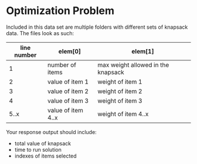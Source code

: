 # Optimization Problem

Included in this data set are multiple folders with different sets of knapsack data. The files look as such:

| line number | elem[0] | elem[1] |
| --- | --- | --- |
| 1 | number of items | max weight allowed in the knapsack |
| 2 | value of item 1 | weight of item 1 |
| 3 | value of item 2 | weight of item 2 |
| 4 | value of item 3 | weight of item 3 |
| 5..x | value of item 4..x | weight of item 4..x |
  
Your response output should include:
- total value of knapsack
- time to run solution
- indexes of items selected
